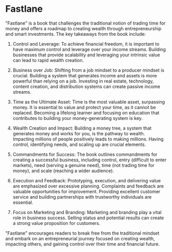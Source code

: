 # Fastlane

"Fastlane" is a book that challenges the traditional notion of trading time for money and offers a roadmap to creating wealth through entrepreneurship and smart investments. The key takeaways from the book include:

1. Control and Leverage: To achieve financial freedom, it is important to have maximum control and leverage over your income streams. Building businesses that provide scalability and leveraging your intrinsic value can lead to rapid wealth creation.

2. Business over Job: Shifting from a job mindset to a producer mindset is crucial. Building a system that generates income and assets is more powerful than relying on a job. Investing in real estate, technology, content creation, and distribution systems can create passive income streams.

3. Time as the Ultimate Asset: Time is the most valuable asset, surpassing money. It is essential to value and protect your time, as it cannot be replaced. Becoming a lifelong learner and focusing on education that contributes to building your money-generating system is key.

4. Wealth Creation and Impact: Building a money tree, a system that generates money and works for you, is the pathway to wealth. Impacting millions of people positively leads to making millions. Having control, identifying needs, and scaling up are crucial elements.

5. Commandments for Success: The book outlines commandments for creating a successful business, including control, entry (difficult to enter markets), need (serving a genuine need), time (not trading time for money), and scale (reaching a wider audience).

6. Execution and Feedback: Prototyping, execution, and delivering value are emphasized over excessive planning. Complaints and feedback are valuable opportunities for improvement. Providing excellent customer service and building partnerships with trustworthy individuals are essential.

7. Focus on Marketing and Branding: Marketing and branding play a vital role in business success. Selling status and potential results can create a strong value proposition for customers.

"Fastlane" encourages readers to break free from the traditional mindset and embark on an entrepreneurial journey focused on creating wealth, impacting others, and gaining control over their time and financial future.